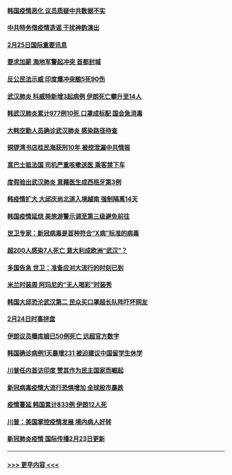 #### [韩国疫情恶化 议员质疑中共数据不实](../pages/prog202/a102785460.md?t=02260031) 
#### [中共特务借疫情造谣 干扰神韵演出](../pages/prog202/a102785446.md?t=02260031) 
#### [2月25日国际重要讯息](../pages/prog202/a102785315.md?t=02260031) 
#### [要求加薪 海地军警起冲突 首都封城](../pages/prog202/a102785256.md?t=02260031) 
#### [反公民法示威 印度爆冲突酿5死90伤](../pages/prog202/a102785244.md?t=02260031) 
#### [武汉肺炎 科威特新增3起病例 伊朗死亡攀升至14人](../pages/prog202/a102785229.md?t=02260031) 
#### [韩武汉肺炎累计977例10死 口罩成标配 国会急消毒](../pages/prog202/a102784917.md?t=02260031) 
#### [大韩空勤人员确诊武汉肺炎 感染路径待查](../pages/prog202/a102785145.md?t=02260031) 
#### [铜锣湾书店桂民海获刑10年 被控泄漏中共情报](../pages/prog202/a102785088.md?t=02260031) 
#### [意巴士抵法国 司机严重咳嗽送医 乘客禁下车](../pages/prog202/a102785016.md?t=02260031) 
#### [度假验出武汉肺炎 意藉医生成西班牙第3例](../pages/prog202/a102785005.md?t=02260031) 
#### [韩疫情扩大 大邱庆尚北道入境越南 强制隔离14天](../pages/prog202/a102784992.md?t=02260031) 
#### [韩国疫情延烧 美旅游警示调至第三级避免前往](../pages/prog202/a102784949.md?t=02260031) 
#### [世卫专家：新冠病毒是首种符合“X病”标准的病毒](../pages/prog202/a102784702.md?t=02260031) 
#### [超200人感染7人死亡 意大利成欧洲“武汉”？](../pages/prog202/a102784822.md?t=02260031) 
#### [多国告急 世卫：准备应对大流行的时刻已到](../pages/prog202/a102784810.md?t=02260031) 
#### [米兰时装周 阿玛尼的“无人喝彩”时装秀](../pages/prog202/a102784750.md?t=02260031) 
#### [韩国大邱恐沦武汉第二 民众买口罩超长队阵吓坏网友](../pages/prog202/a102784714.md?t=02260031) 
#### [2月24日时事拼盘](../pages/prog202/a102784745.md?t=02260031) 
#### [伊朗议员曝库姆已50例死亡 远超官方数字](../pages/prog202/a102784656.md?t=02260031) 
#### [韩国确诊病例1天暴增231 被迫建议中国留学生休学](../pages/prog202/a102784629.md?t=02260031) 
#### [川普任内首访印度 赞其作为民主国家而崛起](../pages/prog202/a102784631.md?t=02260031) 
#### [新冠病毒疫情大流行恐惧增加 全球股市暴跌](../pages/prog202/a102784603.md?t=02260031) 
#### [疫情蔓延 韩国累计833例 伊朗12人死](../pages/prog202/a102784616.md?t=02260031) 
#### [川普：美国掌控疫情发展 境内病人好转](../pages/prog202/a102784609.md?t=02260031) 
#### [新冠肺炎疫情 国际传播2月23日更新](../pages/prog202/a102784438.md?t=02260031) 

----
#### [ >>> 更早内容 <<< ](../indexes/prog202-earlier.md)
